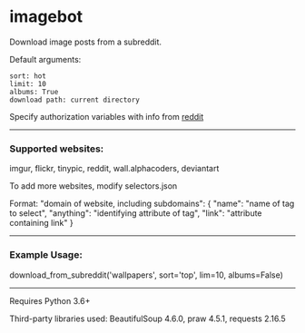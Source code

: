 # imagebot
Download image posts from a subreddit.

Default arguments:

	sort: hot
	limit: 10
	albums: True
	download path: current directory


Specify authorization variables with info from [reddit](https://www.reddit.com/prefs/apps/)
___

### Supported websites:

imgur, flickr, tinypic, reddit, wall.alphacoders, deviantart

To add more websites, modify selectors.json

Format:
	"domain of website, including subdomains": {
		"name": "name of tag to select",
		"anything": "identifying attribute of tag",
		"link": "attribute containing link"
	}
___

### Example Usage:

download_from_subreddit('wallpapers', sort='top', lim=10, albums=False)
___

Requires Python 3.6+

Third-party libraries used: BeautifulSoup 4.6.0, praw 4.5.1, requests 2.16.5
